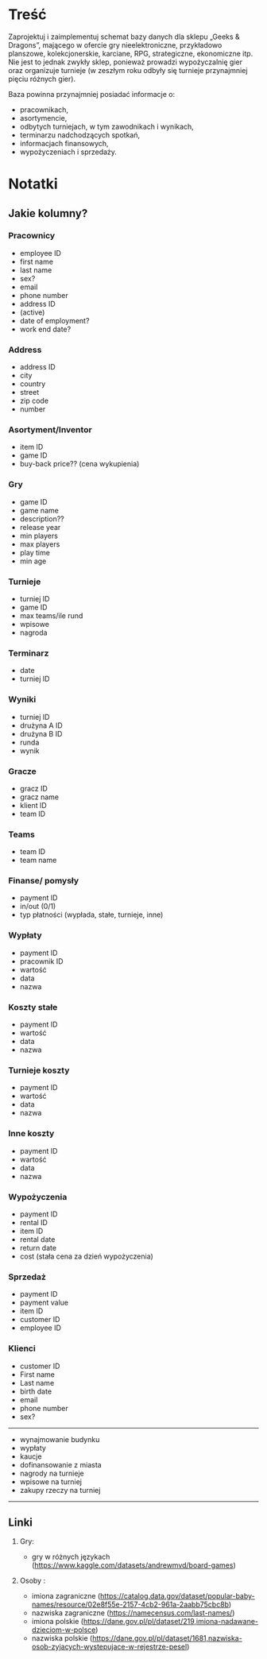 # Treść
Zaprojektuj i zaimplementuj schemat bazy danych dla sklepu „Geeks & Dragons”, mającego w ofercie gry nieelektroniczne, przykładowo planszowe, kolekcjonerskie, karciane, RPG, strategiczne, ekonomiczne itp. Nie jest to jednak zwykły sklep, ponieważ prowadzi wypożyczalnię gier oraz organizuje turnieje (w zeszłym roku odbyły się turnieje przynajmniej pięciu różnych gier).

Baza powinna przynajmniej posiadać informacje o:
- pracownikach,
- asortymencie,
- odbytych turniejach, w tym zawodnikach i wynikach,
- terminarzu nadchodzących spotkań,
- informacjach finansowych,
- wypożyczeniach i sprzedaży.

# Notatki

## Jakie kolumny?

### Pracownicy
- employee ID
- first name
- last name
- sex?
- email
- phone number
- address ID
- (active)
- date of employment?
- work end date?

### Address 
- address ID
- city
- country
- street
- zip code
- number

### Asortyment/Inventor
- item ID
- game ID
- buy-back price?? (cena wykupienia)

### Gry
- game ID
- game name
- description??
- release year
- min players
- max players
- play time
- min age

### Turnieje
- turniej ID 
- game ID
- max teams/ile rund
- wpisowe
- nagroda

### Terminarz
- date
- turniej ID

### Wyniki
- turniej ID
- drużyna A ID
- drużyna B ID
- runda 
- wynik

### Gracze
- gracz ID
- gracz name
- klient ID
- team ID

### Teams
- team ID
- team name


### Finanse/ pomysły
- payment ID
- in/out (0/1)
- typ płatności (wypłada, stałe, turnieje, inne)


### Wypłaty
- payment ID
- pracownik ID
- wartość
- data
- nazwa

###  Koszty stałe
- payment ID
- wartość
- data
- nazwa

### Turnieje koszty
- payment ID
- wartość
- data
- nazwa

### Inne koszty
- payment ID
- wartość
- data
- nazwa

### Wypożyczenia 
- payment ID
- rental ID
- item ID
- rental date
- return date
- cost (stała cena za dzień wypożyczenia)


### Sprzedaż
- payment ID
- payment value
- item ID
- customer ID
- employee ID

### Klienci
- customer ID
- First name
- Last name
- birth date 
- email 
- phone number
- sex?


------------------------------------
- wynajmowanie budynku 
- wypłaty
- kaucje
- dofinansowanie z miasta
- nagrody na turnieje
- wpisowe na turniej
- zakupy rzeczy na turniej
-------------------------------------



## Linki

1. Gry:
    - gry w różnych językach (https://www.kaggle.com/datasets/andrewmvd/board-games)

2. Osoby :
    - imiona zagraniczne (https://catalog.data.gov/dataset/popular-baby-names/resource/02e8f55e-2157-4cb2-961a-2aabb75cbc8b)
    - nazwiska zagraniczne (https://namecensus.com/last-names/)
    - imiona polskie (https://dane.gov.pl/pl/dataset/219,imiona-nadawane-dzieciom-w-polsce)
    - nazwiska polskie (https://dane.gov.pl/pl/dataset/1681,nazwiska-osob-zyjacych-wystepujace-w-rejestrze-pesel)
